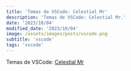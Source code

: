 ```yaml
---
title: 'Temas de VSCode: Celestial Mr'
description: 'Temas de VSCode: Celestial Mr.'
date: '2023/10/04'
modified_date: '2023/10/04'
image: /assets/images/posts/vscode.png
subtitle: 'vscode'
tags: 'vscode'
---
```


Temas de VSCode: [Celestial Mr](https://marketplace.visualstudio.com/items?itemName=mdartmann.celestial-mr)
